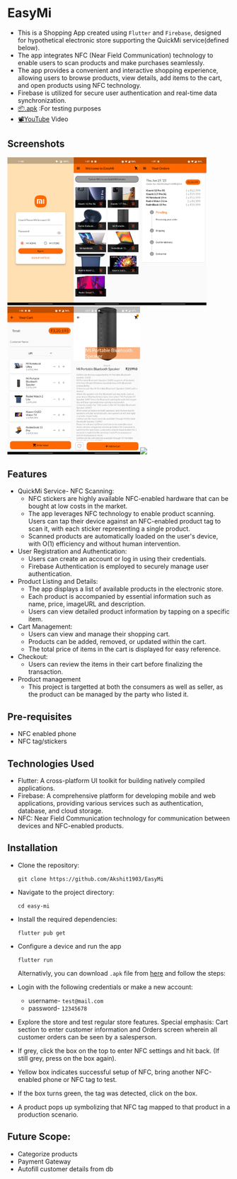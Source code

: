 # EasyMi

- This is a Shopping App created using `Flutter` and `Firebase`, designed for hypothetical electronic store supporting the QuickMi service(defined below).
- The app integrates NFC (Near Field Communication) technology to enable users to scan products and make purchases seamlessly.
- The app provides a convenient and interactive shopping experience, allowing users to browse products, view details, add items to the cart, and open products using NFC technology.
- Firebase is utilized for secure user authentication and real-time data synchronization.
- [📦.apk](https://github.com/Akshit1903/EasyMi/app-release.apk) :For testing purposes
- [📽️YouTube](https://youtu.be/8rK-K-Eq_qg) Video

## Screenshots

<img src="./assets/readme/1.jpg" width="150" height=auto/><img src="./assets/readme/2.jpg" width="150" height=auto/><img src="./assets/readme/3.jpg" width="150" height=auto/><img src="./assets/readme/4.jpg" width="150" height=auto/><img src="./assets/readme/6.jpg" width="150" height=auto/><img src="./assets/readme/5.gif" width="200" height=auto/>

## Features

- QuickMi Service- NFC Scanning:
  - NFC stickers are highly available NFC-enabled hardware that can be bought at low costs in the market.
  - The app leverages NFC technology to enable product scanning. Users can tap their device against an NFC-enabled product tag to scan it, with each sticker representing a single product.
  - Scanned products are automatically loaded on the user's device, with O(1) efficiency and without human intervention.
- User Registration and Authentication:
  - Users can create an account or log in using their credentials.
  - Firebase Authentication is employed to securely manage user authentication.
- Product Listing and Details:
  - The app displays a list of available products in the electronic store.
  - Each product is accompanied by essential information such as name, price, imageURL and description.
  - Users can view detailed product information by tapping on a specific item.
- Cart Management:
  - Users can view and manage their shopping cart.
  - Products can be added, removed, or updated within the cart.
  - The total price of items in the cart is displayed for easy reference.
- Checkout:
  - Users can review the items in their cart before finalizing the transaction.
- Product management
  - This project is targetted at both the consumers as well as seller, as the product can be managed by the party who listed it.

## Pre-requisites

- NFC enabled phone
- NFC tag/stickers

## Technologies Used

- Flutter: A cross-platform UI toolkit for building natively compiled applications.
- Firebase: A comprehensive platform for developing mobile and web applications, providing various services such as authentication, database, and cloud storage.
- NFC: Near Field Communication technology for communication between devices and NFC-enabled products.

## Installation

- Clone the repository:
  ```shell
  git clone https://github.com/Akshit1903/EasyMi
  ```
- Navigate to the project directory:
  ```shell
  cd easy-mi
  ```
- Install the required dependencies:
  ```shell
  flutter pub get
  ```
- Configure a device and run the app

  ```shell
  flutter run
  ```

  Alternativly, you can download `.apk` file from <a href="./app-release.apk"> here</a> and follow the steps:

- Login with the following credentials or make a new account:
  - username- `test@mail.com`
  - password- `12345678`
- Explore the store and test regular store features.
  Special emphasis: Cart section to enter customer information and Orders screen wherein all customer orders can be seen by a salesperson.
- If grey, click the box on the top to enter NFC settings and hit back. (If still grey, press on the box again).
- Yellow box indicates successful setup of NFC, bring another NFC-enabled phone or NFC tag to test.
- If the box turns green, the tag was detected, click on the box.
- A product pops up symbolizing that NFC tag mapped to that product in a production scenario.

## Future Scope:

- Categorize products
- Payment Gateway
- Autofill customer details from db